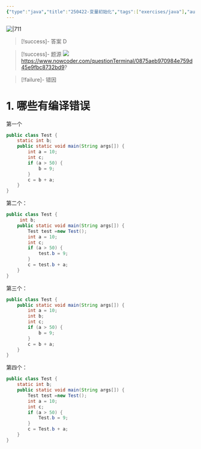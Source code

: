 ```yaml
---
{"type":"java","title":"250422-变量初始化","tags":["exercises/java"],"author":"codertoro","establish":"2025-04-22","update":"2025-04-22","dg-publish":true,"java":true,"permalink":"/Exercises/Java/250422-变量初始化/","dgPassFrontmatter":true,"created":"2025-04-22T16:46:42.878+08:00","updated":"2025-04-25T14:41:41.976+08:00"}
---
```


![|711](https://img.codertoro.top/Bucket/Exercises/Java/20250422164719117.png)

> [!success]- 答案
D

> [!success]- 题源
![](https://img.codertoro.top/Bucket/Exercises/Java/20250422164802067.png)
https://www.nowcoder.com/questionTerminal/0875aeb970984e759d45e9fbc8732bd9?

> [!failure]- 错因
# 1. 哪些有编译错误
第一个
```java
public class Test {  
    static int b;  
    public static void main(String args[]) {  
        int a = 10;  
        int c;  
        if (a > 50) {  
            b = 9;  
        }  
        c = b + a;  
    }  
}
```

第二个：
```java
public class Test {  
     int b;  
    public static void main(String args[]) {  
        Test test =new Test();  
        int a = 10;  
        int c;  
        if (a > 50) {  
            test.b = 9;  
        }  
        c = test.b + a;  
    }  
}
```
<div class="page-break" style="page-break-before: always;"></div>

第三个：
```java
public class Test {  
    public static void main(String args[]) {  
        int a = 10;  
        int b;  
        int c;  
        if (a > 50) {  
            b = 9;  
        }  
        c = b + a;  
    }  
}
```

第四个：
```java
public class Test {  
    static int b;  
    public static void main(String args[]) {  
        Test test =new Test();  
        int a = 10;  
        int c;  
        if (a > 50) {  
            Test.b = 9;  
        }  
        c = Test.b + a;  
    }  
}
```



